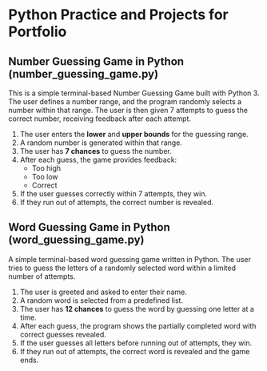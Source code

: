 # Python Practice and Projects for Portfolio 

## Number Guessing Game in Python (number_guessing_game.py)

This is a simple terminal-based Number Guessing Game built with Python 3. The user defines a number range, and the program randomly selects a number within that range. The user is then given 7 attempts to guess the correct number, receiving feedback after each attempt.

1. The user enters the **lower** and **upper bounds** for the guessing range.
2. A random number is generated within that range.
3. The user has **7 chances** to guess the number.
4. After each guess, the game provides feedback:
   - Too high
   - Too low
   - Correct
5. If the user guesses correctly within 7 attempts, they win.
6. If they run out of attempts, the correct number is revealed.

## Word Guessing Game in Python (word_guessing_game.py)

A simple terminal-based word guessing game written in Python. The user tries to guess the letters of a randomly selected word within a limited number of attempts.


1. The user is greeted and asked to enter their name.
2. A random word is selected from a predefined list.
3. The user has **12 chances** to guess the word by guessing one letter at a time.
4. After each guess, the program shows the partially completed word with correct guesses revealed.
5. If the user guesses all letters before running out of attempts, they win.
6. If they run out of attempts, the correct word is revealed and the game ends.

